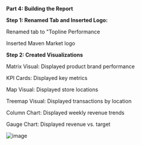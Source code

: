 **Part 4: Building the Report**

**Step 1: Renamed Tab and Inserted Logo:**


Renamed tab to "Topline Performance

Inserted Maven Market logo

**Step 2: Created Visualizations**

Matrix Visual: Displayed product brand performance

KPI Cards: Displayed key metrics

Map Visual: Displayed store locations

Treemap Visual: Displayed transactions by location

Column Chart: Displayed weekly revenue trends

Gauge Chart: Displayed revenue vs. target


![image](https://github.com/MishumoM/Maven-Market-Dashboard/assets/127921798/79026fab-aa8c-4296-be5e-5b5c02db1f45)

